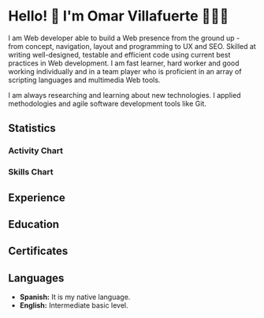 # Hello! 👋 I'm Omar Villafuerte 👨🏻‍💻

<codersrank-summary username="ovillafuerte94"></codersrank-summary>

I am Web developer able to build a Web presence from the ground up - from concept, navigation, layout and programming to UX and SEO. Skilled at writing well-designed, testable and efficient code using current best practices in Web development. I am fast learner, hard worker and good working individually and in a team player who is proficient in an array of scripting languages and multimedia Web tools.

I am always researching and learning about new technologies. I applied methodologies and agile software development tools like Git.

## Statistics

### Activity Chart

<codersrank-activity username="ovillafuerte94" legend tooltip labels></codersrank-activity>

### Skills Chart

<codersrank-skills-chart username="ovillafuerte94" legend tooltip labels></codersrank-skills-chart>

## Experience

<codersrank-work-experience username="ovillafuerte94" logos="true" branding="false"></codersrank-work-experience>

## Education

<codersrank-education username="ovillafuerte94" certificates="false" branding="false"></codersrank-education>

## Certificates

<codersrank-education username="ovillafuerte94" education="false" branding="false" grid="true" style="--grid-columns:2"></codersrank-education>

## Languages

- **Spanish:** It is my native language.
- **English:** Intermediate basic level.
